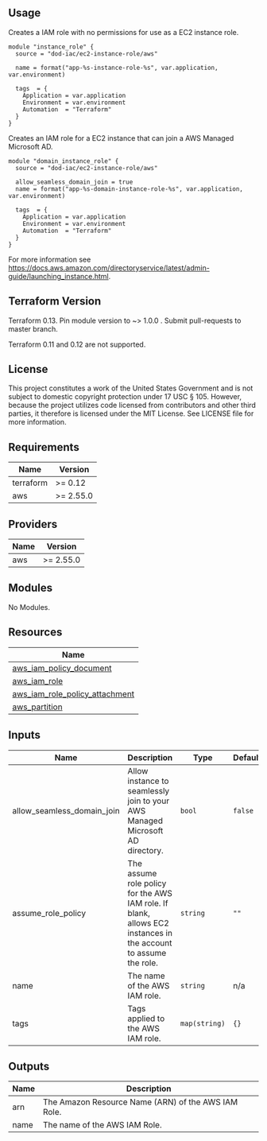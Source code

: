 ## Usage

Creates a IAM role with no permissions for use as a EC2 instance role.

```hcl
module "instance_role" {
  source = "dod-iac/ec2-instance-role/aws"

  name = format("app-%s-instance-role-%s", var.application, var.environment)

  tags  = {
    Application = var.application
    Environment = var.environment
    Automation  = "Terraform"
  }
}
```  
Creates an IAM role for a EC2 instance that can join a AWS Managed Microsoft AD.

```hcl
module "domain_instance_role" {
  source = "dod-iac/ec2-instance-role/aws"

  allow_seamless_domain_join = true
  name = format("app-%s-domain-instance-role-%s", var.application, var.environment)

  tags  = {
    Application = var.application
    Environment = var.environment
    Automation  = "Terraform"
  }
}
```

For more information see https://docs.aws.amazon.com/directoryservice/latest/admin-guide/launching_instance.html.

## Terraform Version

Terraform 0.13. Pin module version to ~> 1.0.0 . Submit pull-requests to master branch.

Terraform 0.11 and 0.12 are not supported.

## License

This project constitutes a work of the United States Government and is not subject to domestic copyright protection under 17 USC § 105.  However, because the project utilizes code licensed from contributors and other third parties, it therefore is licensed under the MIT License.  See LICENSE file for more information.

## Requirements

| Name | Version |
|------|---------|
| terraform | >= 0.12 |
| aws | >= 2.55.0 |

## Providers

| Name | Version |
|------|---------|
| aws | >= 2.55.0 |

## Modules

No Modules.

## Resources

| Name |
|------|
| [aws_iam_policy_document](https://registry.terraform.io/providers/hashicorp/aws/latest/docs/data-sources/iam_policy_document) |
| [aws_iam_role](https://registry.terraform.io/providers/hashicorp/aws/latest/docs/resources/iam_role) |
| [aws_iam_role_policy_attachment](https://registry.terraform.io/providers/hashicorp/aws/latest/docs/resources/iam_role_policy_attachment) |
| [aws_partition](https://registry.terraform.io/providers/hashicorp/aws/latest/docs/data-sources/partition) |

## Inputs

| Name | Description | Type | Default | Required |
|------|-------------|------|---------|:--------:|
| allow\_seamless\_domain\_join | Allow instance to seamlessly join to your AWS Managed Microsoft AD directory. | `bool` | `false` | no |
| assume\_role\_policy | The assume role policy for the AWS IAM role.  If blank, allows EC2 instances in the account to assume the role. | `string` | `""` | no |
| name | The name of the AWS IAM role. | `string` | n/a | yes |
| tags | Tags applied to the AWS IAM role. | `map(string)` | `{}` | no |

## Outputs

| Name | Description |
|------|-------------|
| arn | The Amazon Resource Name (ARN) of the AWS IAM Role. |
| name | The name of the AWS IAM Role. |
